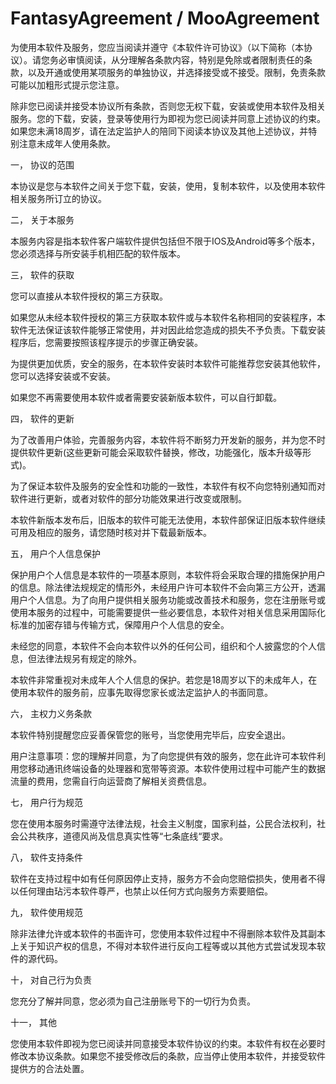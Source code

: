 # FantasyAgreement / MooAgreement

为使用本软件及服务，您应当阅读并遵守《本软件许可协议》（以下简称（本协议）。请您务必审慎阅读，从分理解各条款内容，特别是免除或者限制责任的条款，以及开通或使用某项服务的单独协议，并选择接受或不接受。限制，免责条款可能以加粗形式提示您注意。

除非您已阅读并接受本协议所有条款，否则您无权下载，安装或使用本软件及相关服务。您的下载，安装，登录等使用行为即视为您已阅读并同意上述协议的约束。 如果您未满18周岁，请在法定监护人的陪同下阅读本协议及其他上述协议，并特别注意未成年人使用条款。

一， 协议的范围

本协议是您与本软件之间关于您下载，安装，使用，复制本软件，以及使用本软件相关服务所订立的协议。

二， 关于本服务

本服务内容是指本软件客户端软件提供包括但不限于IOS及Android等多个版本，您必须选择与所安装手机相匹配的软件版本。

三， 软件的获取

您可以直接从本软件授权的第三方获取。

如果您从未经本软件授权的第三方获取本软件或与本软件名称相同的安装程序，本软件无法保证该软件能够正常使用，并对因此给您造成的损失不予负责。下载安装程序后，您需要按照该程序提示的步骤正确安装。

为提供更加优质，安全的服务，在本软件安装时本软件可能推荐您安装其他软件，您可以选择安装或不安装。

如果您不再需要使用本软件或者需要安装新版本软件，可以自行卸载。

四， 软件的更新

为了改善用户体验，完善服务内容，本软件将不断努力开发新的服务，并为您不时提供软件更新(这些更新可能会采取软件替换，修改，功能强化，版本升级等形式)。

为了保证本软件及服务的安全性和功能的一致性，本软件有权不向您特别通知而对软件进行更新，或者对软件的部分功能效果进行改变或限制。

本软件新版本发布后，旧版本的软件可能无法使用，本软件部保证旧版本软件继续可用及相应的服务，请您随时核对并下载最新版本。

五， 用户个人信息保护

保护用户个人信息是本软件的一项基本原则，本软件将会采取合理的措施保护用户的信息。除法律法规规定的情形外，未经用户许可本软件不会向第三方公开，透漏用户个人信息。为了向用户提供相关服务功能或改善技术和服务，您在注册账号或使用本服务的过程中，可能需要提供一些必要信息，本软件对相关信息采用国际化标准的加密存错与传输方式，保障用户个人信息的安全。

未经您的同意，本软件不会向本软件以外的任何公司，组织和个人披露您的个人信息，但法律法规另有规定的除外。

本软件非常重视对未成年人个人信息的保护。若您是18周岁以下的未成年人，在使用本软件的服务前，应事先取得您家长或法定监护人的书面同意。

六， 主权力义务条款

本软件特别提醒您应妥善保管您的账号，当您使用完毕后，应安全退出。

用户注意事项：您的理解并同意，为了向您提供有效的服务，您在此许可本软件利用您移动通讯终端设备的处理器和宽带等资源。本软件使用过程中可能产生的数据流量的费用，您需自行向运营商了解相关资费信息。

七， 用户行为规范

您在使用本服务时需遵守法律法规，社会主义制度，国家利益，公民合法权利，社会公共秩序，道德风尚及信息真实性等“七条底线“要求。

八， 软件支持条件

软件在支持过程中如有任何原因停止支持，服务方不会向您赔偿损失，使用者不得以任何理由玷污本软件尊严，也禁止以任何方式向服务方索要赔偿。

九， 软件使用规范

除非法律允许或本软件的书面许可，您使用本软件过程中不得删除本软件及其副本上关于知识产权的信息，不得对本软件进行反向工程等或以其他方式尝试发现本软件的源代码。

十， 对自己行为负责

您充分了解并同意，您必须为自己注册账号下的一切行为负责。

十一， 其他

您使用本软件即视为您已阅读并同意接受本软件协议的约束。本软件有权在必要时修改本协议条款。如果您不接受修改后的条款，应当停止使用本软件，并接受软件提供方的合法处置。
